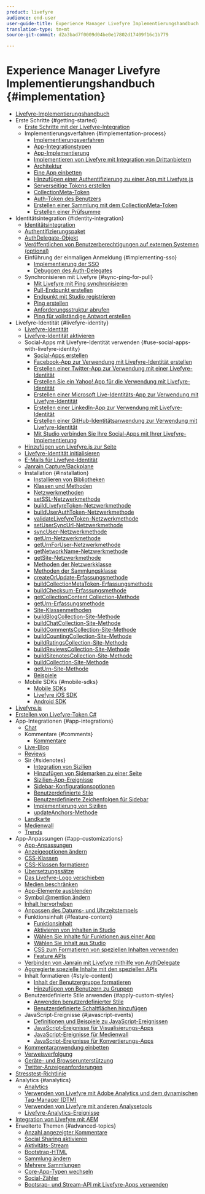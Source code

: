 ```yaml
---
product: livefyre
audience: end-user
user-guide-title: Experience Manager Livefyre Implementierungshandbuch
translation-type: tm+mt
source-git-commit: d2a3bad7f0009d04be0e17802d17409f16c1b779

---
```



# Experience Manager Livefyre Implementierungshandbuch {#implementation}

+ [Livefyre-Implementierungshandbuch](home.md)
+ Erste Schritte {#getting-started}
   + [Erste Schritte mit der Livefyre-Integration](c-getting-started/c-getting-started.md)
   + Implementierungsverfahren {#implementation-process}
      + [Implementierungsverfahren](c-getting-started/c-implementation-process/c-implementation-process.md)
      + [App-Integrationstypen](c-getting-started/c-implementation-process/c-app-integration-types.md)
      + [App-Implementierung](c-getting-started/designer-app-implementation.md)
      + [Implementieren von Livefyre mit Integration von Drittanbietern](c-app-integrations/implement-livefyre-3rd-party.md)
      + [Architektur](c-getting-started/c-implementation-process/c-architecture.md)
      + [Eine App einbetten](c-getting-started/c-implementation-process/c-using-livefyre.js-to-create-customize-and-use-apps-on-your-site.md)
      + [Hinzufügen einer Authentifizierung zu einer App mit Livefyre.js](c-getting-started/c-implementation-process/c-add-authetication-to-an-app-using-livefyre.js.md)
      + [Serverseitige Tokens erstellen](c-getting-started/c-implementation-process/c-build-server-side-tokens.md)
      + [CollectionMeta-Token](c-getting-started/c-implementation-process/c-collectionmeta-tokent.md)
      + [Auth-Token des Benutzers](c-getting-started/c-implementation-process/c-user-auth-token.md)
      + [Erstellen einer Sammlung mit dem CollectionMeta-Token](t-create-a-collectionmeta-token.md)
      + [Erstellen einer Prüfsumme](c-creating-a-checksum.md)
+ Identitätsintegration {#identity-integration}
   + [Identitätsintegration](t-about-identity-integration/t-about-identity-integration.md)
   + [Authentifizierungspaket](t-about-identity-integration/c-authorization-package.md)
   + [AuthDelegate-Objekt](t-about-identity-integration/c-building-an-auth-delegate.md)
   + [Veröffentlichen von Benutzerberechtigungen auf externen Systemen (optional)](t-about-identity-integration/c-posting-user-permissions-to-external-systems.md)
   + Einführung der einmaligen Anmeldung {#implementing-sso}
      + [Implementierung der SSO](t-about-identity-integration/c-implementing-sso/c-implementing-sso.md)
      + [Debuggen des Auth-Delegates](t-about-identity-integration/c-implementing-sso/c-debugging-auth.md)
   + Synchronisieren mit Livefyre {#sync-ping-for-pull}
      + [Mit Livefyre mit Ping synchronisieren](t-about-identity-integration/t-sync-with-livefyre-using-ping-for-pull/t-sync-with-livefyre-using-ping-for-pull.md)
      + [Pull-Endpunkt erstellen](t-about-identity-integration/t-sync-with-livefyre-using-ping-for-pull/t-build-the-pull-endpoint.md)
      + [Endpunkt mit Studio registrieren](t-about-identity-integration/t-sync-with-livefyre-using-ping-for-pull/c-register-the-endpoint-with-studio.md)
      + [Ping erstellen](t-about-identity-integration/t-sync-with-livefyre-using-ping-for-pull/t-build-the-ping.md)
      + [Anforderungsstruktur abrufen](t-about-identity-integration/t-sync-with-livefyre-using-ping-for-pull/t-pull-request-structure.md)
      + [Ping für vollständige Antwort erstellen](t-about-identity-integration/t-sync-with-livefyre-using-ping-for-pull/c-build-the-ping-for-pull-response.md)
+ Livefyre-Identität {#livefyre-identity}
   + [Livefyre-Identität](c-livefyre-identity-comp/c-livefyre-identity-comp.md)
   + [Livefyre-Identität aktivieren](c-livefyre-identity-comp/t-enable-livefyre-identity.md)
   + Social-Apps mit Livefyre-Identität verwenden {#use-social-apps-with-livefyre-identity}
      + [Social-Apps erstellen](c-livefyre-identity-comp/t-create-your-social-apps.md)
      + [Facebook-App zur Verwendung mit Livefyre-Identität erstellen](c-livefyre-identity-comp/t-create-a-facebook-app-for-use-with-livefyre-identity.md)
      + [Erstellen einer Twitter-App zur Verwendung mit einer Livefyre-Identität](c-livefyre-identity-comp/t-create-a-twitter-app-for-use-with-livefyre-identity.md)
      + [Erstellen Sie ein Yahoo! App für die Verwendung mit Livefyre-Identität](c-livefyre-identity-comp/t-create-a-yahoo-app-for-use-with-livefyre-identity.md)
      + [Erstellen einer Microsoft Live-Identitäts-App zur Verwendung mit Livefyre-Identität](c-livefyre-identity-comp/t-create-a-microsoft-live-id-app-for-use-with-livefyre-identity.md)
      + [Erstellen einer LinkedIn-App zur Verwendung mit Livefyre-Identität](c-livefyre-identity-comp/t-create-a-linkedin-app-for-use-with-livefyre-identity.md)
      + [Erstellen einer GitHub-Identitätsanwendung zur Verwendung mit Livefyre-Identität](c-livefyre-identity-comp/c-create-a-github-identity.md)
      + [Mit Studio verbinden Sie Ihre Social-Apps mit Ihrer Livefyre-Implementierung](c-livefyre-identity-comp/t-using-studio-to-connect-your-social-apps-to-your-livefyre-implementation.md)
   + [Hinzufügen von Livefyre.js zur Seite](c-livefyre-identity-comp/t-add-livefyre.js-to-the-page.md)
   + [Livefyre-Identität initialisieren](c-livefyre-identity-comp/t-initialize-livefyre-identity.md)
   + [E-Mails für Livefyre-Identität](c-livefyre-identity-comp/c-emails-for-livefyre-identity.md)
   + [Janrain Capture/Backplane](c-livefyre-identity-comp/c-janrain-capture-backplane-comp.md)
   + Installation {#installation}
      + [Installieren von Bibliotheken](c-installing-libraries/c-installing-libraries.md)
      + [Klassen und Methoden](c-installing-libraries/c-methods-livefyre.md)
      + [Netzwerkmethoden](c-installing-libraries/c-network-methods.md)
      + [setSSL-Netzwerkmethode](c-installing-libraries/r-setssl-method.md)
      + [buildLivefyreToken-Netzwerkmethode](c-installing-libraries/r-buildlivefyretoken-method.md)
      + [buildUserAuthToken-Netzwerkmethode](c-installing-libraries/r-builduserauthtoken-method.md)
      + [validateLivefyreToken-Netzwerkmethode](c-installing-libraries/c-validatelivefyretoken-network-method.md)
      + [setUserSyncUrl-Netzwerkmethode](c-installing-libraries/r-setusersyncurl-method.md)
      + [syncUser-Netzwerkmethode](c-installing-libraries/r-syncuser-method.md)
      + [getUrn-Netzwerkmethode](c-installing-libraries/r-geturn-method.md)
      + [getUrnForUser-Netzwerkmethode](c-installing-libraries/r-geturnforuser-method.md)
      + [getNetworkName-Netzwerkmethode](c-installing-libraries/r-getnetworkname-method.md)
      + [getSite-Netzwerkmethode](c-installing-libraries/r-getsite-method.md)
      + [Methoden der Netzwerkklasse](c-installing-libraries/c-network-class-methods.md)
      + [Methoden der Sammlungsklasse](c-installing-libraries/c-collection-methods.md)
      + [createOrUpdate-Erfassungsmethode](c-installing-libraries/r-createorupdate-collection-method.md)
      + [buildCollectionMetaToken-Erfassungsmethode](c-installing-libraries/r-buildcollectionmetatoken-collection-method.md)
      + [buildChecksum-Erfassungsmethode](c-installing-libraries/r-buildchecksum-collection-method.md)
      + [getCollectionContent Collection-Methode](c-installing-libraries/t-getcollectioncontent-collection-method.md)
      + [getUrn-Erfassungsmethode](c-installing-libraries/r-geturn-collection-method.md)
      + [Site-Klassenmethoden](c-installing-libraries/c-site-methods.md)
      + [buildBlogCollection-Site-Methode](c-installing-libraries/r-buildblogcollection-site-method.md)
      + [buildChatCollection-Site-Methode](c-installing-libraries/r-buildchatcollection-site-method.md)
      + [buildCommentsCollection-Site-Methode](c-installing-libraries/r-buildcommentscollection-site-method.md)
      + [buildCountingCollection-Site-Methode](c-installing-libraries/r-buildcountingcollection-site-method.md)
      + [buildRatingsCollection-Site-Methode](c-installing-libraries/r-buildratingscollection-site-method.md)
      + [buildReviewsCollection-Site-Methode](c-installing-libraries/r-buildreviewscollection-site-method.md)
      + [buildSitenotesCollection-Site-Methode](c-installing-libraries/r-buildsitenotescollection-site-method.md)
      + [buildCollection-Site-Methode](c-installing-libraries/r-buildcollection-site-method.md)
      + [getUrn-Site-Methode](c-installing-libraries/r-geturn-site-method.md)
      + [Beispiele](c-installing-libraries/c-libraries-examples.md)
   + Mobile SDKs {#mobile-sdks}
      + [Mobile SDKs](c-mobile-sdks/c-mobile-sdks.md)
      + [Livefyre iOS SDK](c-mobile-sdks/c-livefyre-ios-sdk.md)
      + [Android SDK](c-mobile-sdks/c-android-sdk.md)
+ [Livefyre.js](c-livefyre.js.md)
+ [Erstellen von Livefyre-Token C#](c-creating-livefyre-tokens-c-.md)
+ App-Integrationen {#app-integrations}
   + [Chat](c-app-integrations/c-app-integratios-chat.md)
   + Kommentare {#comments}
      + [Kommentare](c-app-integrations/c-comments-integration/c-comments-integration.md)
   + [Live-Blog](c-app-integrations/c-live-blog-integration.md)
   + [Reviews](c-app-integrations/c-reviews-integration.md)
   + Sir {#sidenotes}
      + [Integration von Sizilien](c-app-integrations/c-sidenotes-integration/r-sidenotes-integration.md)
      + [Hinzufügen von Sidemarken zu einer Seite](c-app-integrations/c-sidenotes-integration/r-adding-sidenotes-to-a-page.md)
      + [Sizilien-App-Ereignisse](c-app-integrations/c-sidenotes-integration/r-app-events.md)
      + [Sidebar-Konfigurationsoptionen](c-app-integrations/c-sidenotes-integration/r-configuration-options.md)
      + [Benutzerdefinierte Stile](c-app-integrations/c-sidenotes-integration/r-custom-styles.md)
      + [Benutzerdefinierte Zeichenfolgen für Sidebar](c-app-integrations/c-sidenotes-integration/r-custom-strings.md)
      + [Implementierung von Sizilien](c-app-integrations/c-sidenotes-integration/r-sidenotes-implementation.md)
      + [updateAnchors-Methode](c-app-integrations/c-sidenotes-integration/update-anchors-method.md)
   + [Landkarte](c-app-integrations/c-map-integration.md)
   + [Medienwall](c-app-integrations/c-media-wall-integration.md)
   + [Trends](c-app-integrations/c-trending-integration.md)
+ App-Anpassungen {#app-customizations}
   + [App-Anpassungen](c-app-customizations/c-app-customizations.md)
   + [Anzeigeoptionen ändern](c-app-customizations/c-change-display-options.md)
   + [CSS-Klassen](c-app-customizations/c-css-classes.md)
   + [CSS-Klassen formatieren](c-app-customizations/c-storify-css-classes.md)
   + [Übersetzungssätze](c-app-customizations/c-translation-sets.md)
   + [Das Livefyre-Logo verschieben](c-app-customizations/c-move-the-livefyre-logo.md)
   + [Medien beschränken](c-app-customizations/c-restrict-media.md)
   + [App-Elemente ausblenden](c-app-customizations/c-hide-app-elements.md)
   + [Symbol @mention ändern](c-app-customizations/c-change-mention-icon.md)
   + [Inhalt hervorheben](c-app-customizations/c-highlight-content.md)
   + [Anpassen des Datums- und Uhrzeitstempels](c-app-customizations/c-date-time-stamp.md)
   + Funktionsinhalt {#feature-content}
      + [Funktionsinhalt](c-app-customizations/t-feature-content.md)
      + [Aktivieren von Inhalten in Studio](c-app-customizations/t-enable-featuring-content-in-studio.md)
      + [Wählen Sie Inhalte für Funktionen aus einer App](c-app-customizations/t-select-content-to-feature.md)
      + [Wählen Sie Inhalt aus Studio](c-app-customizations/t-select-content-to-feature-from-studio.md)
      + [CSS zum Formatieren von speziellen Inhalten verwenden](c-app-customizations/c-use-css-to-style-featured-content.md)
      + [Feature APIs](c-app-customizations/c-feature-apis.md)
   + [Verbinden von Janrain mit Livefyre mithilfe von AuthDelegate](c-app-customizations/c-connecting-janrain-to-livefyre-using-authdelegate.md)
   + [Aggregierte spezielle Inhalte mit den speziellen APIs](c-app-customizations/c-aggregated-featured-content-using-the-featured-apis.md)
   + Inhalt formatieren {#style-content}
      + [Inhalt der Benutzergruppe formatieren](c-app-customizations/c-style-user-group-content.md)
      + [Hinzufügen von Benutzern zu Gruppen](c-app-customizations/c-adding-users-to-groups.md)
   + Benutzerdefinierte Stile anwenden {#apply-custom-styles}
      + [Anwenden benutzerdefinierter Stile](c-app-customizations/c-applying-custom-styles-.md)
      + [Benutzerdefinierte Schaltflächen hinzufügen](c-app-customizations/t-add-custom-buttons.md)
   + JavaScript-Ereignisse {#javascript-events}
      + [Definitionen und Beispiele zu JavaScript-Ereignissen](c-app-customizations/c-javascript-events.md)
      + [JavaScript-Ereignisse für Visualisierungs-Apps](c-app-customizations/c-javascript-events-for-visualization-apps.md)
      + [JavaScript-Ereignisse für Medienwall](c-app-customizations/c-javascript-events-media-wall.md)
      + [JavaScript-Ereignisse für Konvertierungs-Apps](c-app-customizations/c-javascript-events-for-conversation-apps.md)
   + [Kommentaranwendung einbetten](c-app-customizations/c-embed-a-comments-app.md)
   + [Verweisverfolgung](c-app-customizations/c-referral-tracking.md)
   + [Geräte- und Browserunterstützung](c-app-customizations/c-device-and-browser-support.md)
   + [Twitter-Anzeigeanforderungen](c-app-customizations/c-twitter-display-requirements.md)
+ [Stresstest-Richtlinie](c-stress-test-policy.md)
+ Analytics {#analytics}
   + [Analytics](livefyre-analytics/livefyre-analytics.md)
   + [Verwenden von Livefyre mit Adobe Analytics und dem dynamischen Tag-Manager (DTM)](livefyre-analytics/c-use-livefyre-with-adobe-analytics.md)
   + [Verwenden von Livefyre mit anderen Analysetools](livefyre-analytics/c-livefyre-analytics.md)
   + [Livefyre-Analytics-Ereignisse](livefyre-analytics/c-livefyre-analytics-events.md)
+ [Integration von Livefyre mit AEM](c-livefyre-aem-integration.md)
+ Erweiterte Themen {#advanced-topics}
   + [Anzahl angezeigter Kommentare](c-advanced-topics/t-display-comment-count.md)
   + [Social Sharing aktivieren](c-advanced-topics/c-enabling-social-sharing.md)
   + [Aktivitäts-Stream](c-advanced-topics/c-activity-stream.md)
   + [Bootstrap-HTML](c-advanced-topics/c-bootstrap-html.md)
   + [Sammlung ändern](c-advanced-topics/c-change-collection.md)
   + [Mehrere Sammlungen](c-advanced-topics/c-multiple-collections.md)
   + [Core-App-Typen wechseln](c-advanced-topics/c-switch-core-app-types.md)
   + [Social-Zähler](c-advanced-topics/c-social-counter.md)
   + [Bootsrap- und Stream-API mit Livefyre-Apps verwenden](c-advanced-topics/bootstrap-stream-api.md)
